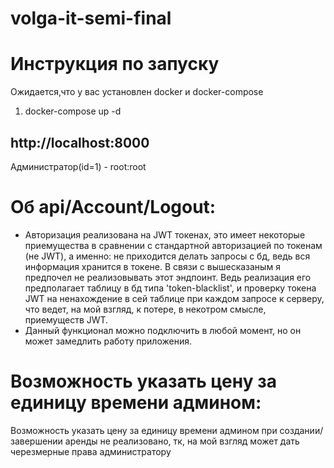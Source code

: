 # volga-it-semi-final
# Инструкция по запуску
Ожидается,что у вас установлен docker и docker-compose
1. docker-compose up -d
## http://localhost:8000
Администратор(id=1) - root:root
# Об api/Account/Logout:
  - Авторизация реализована на JWT токенах, это имеет некоторые приемущества в сравнении с стандартной авторизацией по токенам (не JWT), а именно: не приходится делать запросы с бд, ведь вся информация хранится в токене. В связи с вышесказаным я предпочел не реализовывать этот эндпоинт. Ведь реализация его предполагает таблицу в бд типа 'token-blacklist', и проверку токена JWT на ненахождение в сей таблице при каждом запросе к серверу, что ведет, на мой взгляд, к потере, в некотром смысле, приемуществ JWT.
  - Данный функционал можно подключить в любой момент, но он может замедлить работу приложения.
# Возможность указать цену за единицу времени админом:
Возможность указать цену за единицу времени админом при создании/завершении аренды не реализовано, тк, на мой взгляд может дать черезмерные права администратору
